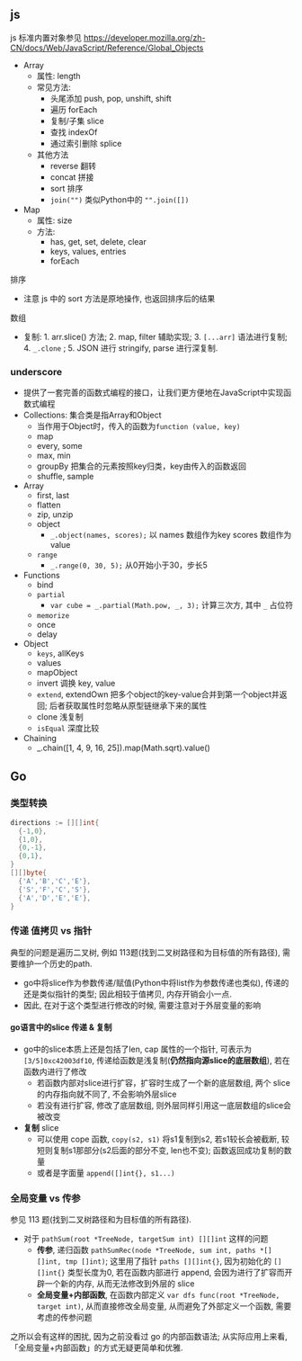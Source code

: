 ## js

js 标准内置对象参见 <https://developer.mozilla.org/zh-CN/docs/Web/JavaScript/Reference/Global_Objects>

- Array
    - 属性: length
    - 常见方法:
        - 头尾添加 push, pop, unshift, shift
        - 遍历 forEach
        - 复制/子集 slice
        - 查找 indexOf
        - 通过索引删除 splice
    - 其他方法
        - reverse 翻转
        - concat 拼接
        - sort 排序
        - `join("")` 类似Python中的 `"".join([])`
- Map
    - 属性: size
    - 方法:
        - has, get, set, delete, clear
        - keys, values, entries
        - forEach

排序

- 注意 js 中的 sort 方法是原地操作, 也返回排序后的结果

数组

- 复制: 1. arr.slice() 方法; 2. map, filter 辅助实现; 3. `[...arr]` 语法进行复制; 4. `_.clone` ; 5. JSON 进行 stringify, parse 进行深复制.

### underscore

- 提供了一套完善的函数式编程的接口，让我们更方便地在JavaScript中实现函数式编程
- Collections: 集合类是指Array和Object
    - 当作用于Object时，传入的函数为`function (value, key)`
    - map
    - every, some
    - max, min
    - groupBy 把集合的元素按照key归类，key由传入的函数返回
    - shuffle, sample
- Array
    - first, last
    - flatten
    - zip, unzip
    - object
        - `_.object(names, scores);` 以 names 数组作为key scores 数组作为value
    - `range`
        - `_.range(0, 30, 5);` 从0开始小于30，步长5
- Functions
    - bind
    - `partial`
        - `var cube = _.partial(Math.pow, _, 3);` 计算三次方, 其中 `_` 占位符
    - `memorize`
    - once
    - delay
- Object
    - `keys`, allKeys
    - values
    - mapObject
    - invert 调换 key, value
    - `extend`, extendOwn 把多个object的key-value合并到第一个object并返回; 后者获取属性时忽略从原型链继承下来的属性
    - clone 浅复制
    - `isEqual` 深度比较
- Chaining
    - _.chain([1, 4, 9, 16, 25]).map(Math.sqrt).value()

## Go

### 类型转换

```go
directions := [][]int{
  {-1,0},
  {1,0},
  {0,-1},
  {0,1},
}
[][]byte{
  {'A','B','C','E'},
  {'S','F','C','S'},
  {'A','D','E','E'},
}
```

### 传递 值拷贝 vs 指针

典型的问题是遍历二叉树, 例如 113题(找到二叉树路径和为目标值的所有路径), 需要维护一个历史的path.

- go中将slice作为参数传递/赋值(Python中将list作为参数传递也类似), 传递的还是类似指针的类型; 因此相较于值拷贝, 内存开销会小一点.
- 因此, 在对于这个类型进行修改的时候, 需要注意对于外层变量的影响

#### go语言中的slice 传递 & 复制

- go中的slice本质上还是包括了len, cap 属性的一个指针, 可表示为 `[3/5]0xc42003df10`, 传递给函数是浅复制(**仍然指向源slice的底层数组**), 若在函数内进行了修改
    - 若函数内部对slice进行扩容，扩容时生成了一个新的底层数组, 两个 slice 的内存指向就不同了, 不会影响外层slice
    - 若没有进行扩容, 修改了底层数组, 则外层同样引用这一底层数组的slice会被改变
- **复制** slice
    - 可以使用 cope 函数, `copy(s2, s1)` 将s1复制到s2, 若s1较长会被截断, 较短则复制s1那部分(s2后面的部分不变, len也不变); 函数返回成功复制的数量
    - 或者是字面量 `append([]int{}, s1...)`

### 全局变量 vs 传参

参见 113 题(找到二叉树路径和为目标值的所有路径).

- 对于 `pathSum(root *TreeNode, targetSum int) [][]int` 这样的问题
    - **传参**, 递归函数 `pathSumRec(node *TreeNode, sum int, paths *[][]int, tmp []int)`; 这里用了指针 `paths [][]int{}`, 因为初始化的 `[][]int{}` 类型长度为0, 若在函数内部进行 append, 会因为进行了扩容而开辟一个新的内存, 从而无法修改到外层的 slice
    - **全局变量+内部函数**, 在函数内部定义 `var dfs func(root *TreeNode, target int)`, 从而直接修改全局变量, 从而避免了外部定义一个函数, 需要考虑的传参问题

之所以会有这样的困扰, 因为之前没看过 go 的内部函数语法; 从实际应用上来看, 「全局变量+内部函数」的方式无疑更简单和优雅.
